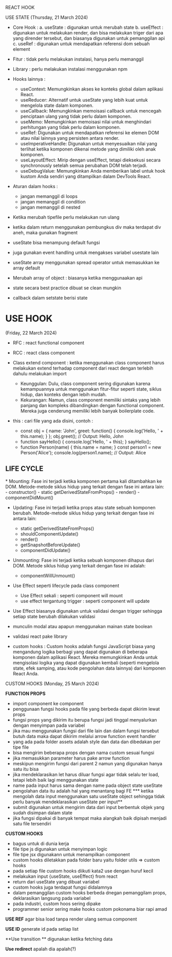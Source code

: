 REACT HOOK 

USE STATE (Thursday, 21 March 2024)
* Core Hook :
  a. useState : digunakan untuk merubah state
  b. useEffect : digunakan untuk melakukan render, dan bisa melakukan triger dari apa yang dirender tersebut, dan biasanya digunakan untuk pemanggilan api
  c. useRef : digunakan untuk mendapatkan referensi dom sebuah element
  
* Fitur : tidak perlu melakukan instalasi, hanya perlu memanggil
* Library : perlu melakukan instalasi menggunakan npm
* Hooks lainnya :
  - useContext: Memungkinkan akses ke konteks global dalam aplikasi React.
  - useReducer: Alternatif untuk useState yang lebih kuat untuk mengelola state dalam komponen.
  - useCallback: Memungkinkan memoisasi callback untuk mencegah penciptaan ulang yang tidak perlu dalam komponen.
  - useMemo: Memungkinkan memoisasi nilai untuk menghindari perhitungan yang tidak perlu dalam komponen.
  - useRef: Digunakan untuk mendapatkan referensi ke elemen DOM atau nilai lainnya yang persisten antara render.
  - useImperativeHandle: Digunakan untuk menyesuaikan nilai yang terlihat ketika komponen dikenai metode yang dimiliki oleh anak komponen.
  - useLayoutEffect: Mirip dengan useEffect, tetapi dieksekusi secara synchronously setelah semua perubahan DOM telah terjadi.
  - useDebugValue: Memungkinkan Anda memberikan label untuk hook kustom Anda sendiri yang ditampilkan dalam DevTools React.

* Aturan dalam hooks :
  - jangan memanggil di loops
  - jangan memanggil di condition
  - jangan memanggil di nested

* Ketika merubah tipefile perlu melakukan run ulang
* ketika dalam return menggunakan pembungkus div maka terdapat div aneh, maka gunakan fragment
* useState bisa menampung default fungsi
* juga gunakan event handling untuk mengakses variabel usestate lain
* useState array menggunakan spread operator untuk memasukkan ke array default
* Merubah array of object : biasanya ketika menggunaakan api
* state secara best practice dibuat se clean mungkin
* callback dalam setstate berisi state


<h1>USE HOOK</h1>
(Friday, 22 March 2024)

* RFC : react functional component
* RCC : react class component
* Class extend component : ketika menggunakan class component harus melakukan extend terhadap component dari react dengan terlebih dahulu melakukan import
  - Keunggulan: Dulu, class component sering digunakan karena kemampuannya untuk menggunakan fitur-fitur seperti state, siklus hidup, dan konteks dengan lebih mudah.
  - Kekurangan: Namun, class component memiliki sintaks yang lebih panjang dan kompleks dibandingkan dengan functional component. Mereka juga cenderung memiliki lebih banyak boilerplate code.

* this : cari file yang ada disini, contoh :
  - const obj = {
        name: 'John',
        greet: function() {
          console.log('Hello, ' + this.name);
        }
      };
      obj.greet(); // Output: Hello, John
  - function sayHello() {
      console.log('Hello, ' + this);
    }
    sayHello();
  - function Person(name) {
      this.name = name;
    }
    const person1 = new Person('Alice');
    console.log(person1.name); // Output: Alice


<h2>LIFE CYCLE</h2>
* Mounting: Fase ini terjadi ketika komponen pertama kali ditambahkan ke DOM. Metode-metode siklus hidup yang terkait dengan fase ini antara lain:
  - constructor()
  - static getDerivedStateFromProps()
  - render()
  - componentDidMount()

* Updating: Fase ini terjadi ketika props atau state sebuah komponen berubah. Metode-metode siklus hidup yang terkait dengan fase ini antara lain:
  - static getDerivedStateFromProps()
  - shouldComponentUpdate()
  - render()
  - getSnapshotBeforeUpdate()
  - componentDidUpdate()
 
* Unmounting: Fase ini terjadi ketika sebuah komponen dihapus dari DOM. Metode siklus hidup yang terkait dengan fase ini adalah:
  - componentWillUnmount()
 
* Use Effect seperti lifecycle pada class component
  - Use Effect sekali : seperti component will mount
  - use effect tergantung trigger : seperti component will update

* Use Effect biasanya digunakan untuk validasi dengan trigger sehingga setiap state berubah dilakukan validasi
* munculin modal atau apapun menggunakan mainan state boolean
* validasi react pake library
* custom hooks : Custom hooks adalah fungsi JavaScript biasa yang mengandung logika berbagi yang dapat digunakan di beberapa komponen dalam aplikasi React. Mereka memungkinkan Anda untuk mengisolasi logika yang dapat digunakan kembali (seperti mengelola state, efek samping, atau kode pengolahan data lainnya) dari komponen React Anda.



CUSTOM HOOKS (Monday, 25 March 2024)

**FUNCTION PROPS**
* import component ke component
* penggunaan fungsi hooks pada file yang berbeda dapat dikirim lewat props
* fungsi props yang dikirim itu berupa fungsi jadi tinggal menyalurkan dengan menyimpan pada variabel
* jika mau menggunakan fungsi dari file lain dan dalam fungsi tersebut butuh data maka dapat dikirim melalui arrow function event handler
* yang ada pada folder assets adalah style dan data dan dibedakan per tipe file
* bisa mengirim beberapa props dengan nama custom sesuai fungsi
* jika memasukkan parameter harus pake arrow function
* meskipun mengirim fungsi dari parent 2 namun yang digunakan hanya satu itu bisa
* jika mendeklarasikan let harus diluar fungsi agar tidak selalu ter load, tetapi lebih baik lagi menggunakan state
* name pada input harus sama dengan name pada object state useState
* pengolahan data itu adalah hal yang menantang bagi FE
*** ketika mengolah data input menggunakan satu useState object sehingga tidak perlu banyak mendeklarasikan useState per input**
* submit digunakan untuk mengirim data dari input berbentuk objek yang sudah disimpan dalam state
* jika fungsi dipakai di banyak tempat maka alangkah baik dipisah menjadi satu file tersendiri

**CUSTOM HOOKS**
* bagus untuk di dunia kerja
* file tipe js digunakan untuk menyimpan logic
* file tipe jsx digunakann untuk menampilkan component
* custom hooks diletakkan pada folder baru yaitu folder utils => custom hooks
* pada setiap file custom hooks diikuti kata2 use dengan huruf kecil
* melakukan input {useState, useEffect} from react
* return dari useState yang dibuat variabel
* custom hooks juga terdapat fungsi didalamnya
* dalam pemanggilan custom hooks berbeda dnegan pemanggilam props, deklarasikan langsung pada variabel
* pada industri, custom hoos sering dipake
* programmer senior sering make hooks custom pokonama biar rapi amad

**USE REF**
agar bisa load tanpa render ulang semua component

**USE ID**
generate id pada setiap list

**Use transition **
digunakan ketika fetching data

**Use redirect**
apalah dia apalah(?)
